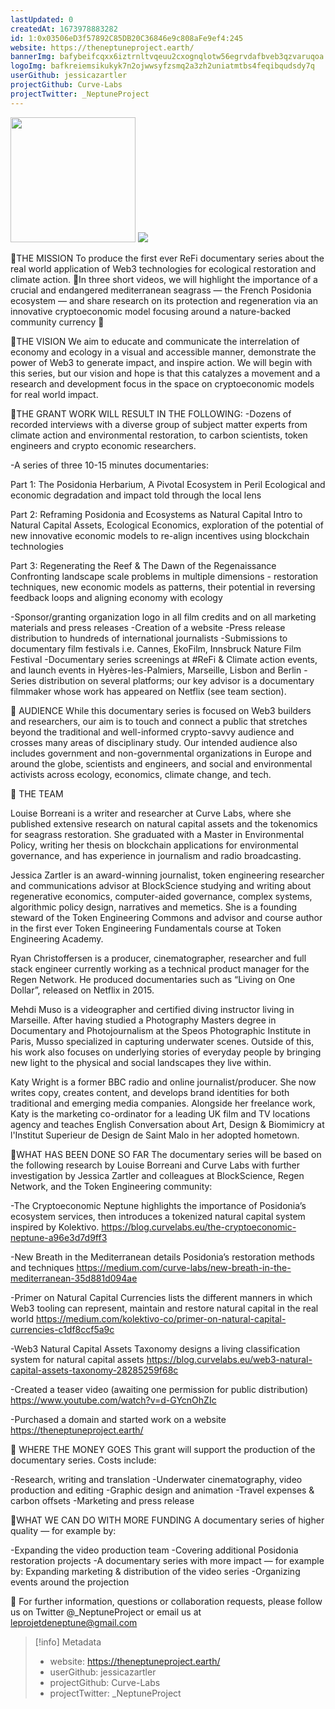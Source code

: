 ```yaml
---
lastUpdated: 0
createdAt: 1673978883282
id: 1:0x03506eD3f57892C85DB20C36846e9c808aFe9ef4:245
website: https://theneptuneproject.earth/
bannerImg: bafybeifcqxx6iztrnltvqeuu2cxognqlotw56egrvdafbveb3qzvaruqoa
logoImg: bafkreiemsikukyk7n2ojwwsyfzsmq2a3zh2uniatmtbs4feqibqudsdy7q
userGithub: jessicazartler
projectGithub: Curve-Labs
projectTwitter: _NeptuneProject
---
```


<img style="width: 200px" src="https://ipfs-grants-stack.gitcoin.co/ipfs/bafkreiemsikukyk7n2ojwwsyfzsmq2a3zh2uniatmtbs4feqibqudsdy7q">

<img src="https://ipfs-grants-stack.gitcoin.co/ipfs/bafybeifcqxx6iztrnltvqeuu2cxognqlotw56egrvdafbveb3qzvaruqoa">

🔱THE MISSION
To produce the first ever ReFi documentary series about the real world application of Web3 technologies for ecological restoration and climate action. 
🌊In three short videos, we will highlight the importance of a crucial and endangered mediterranean seagrass — the French Posidonia ecosystem  — and share research on its protection and regeneration via an innovative cryptoeconomic model focusing around a nature-backed community currency 🚀

🌈THE VISION
We aim to educate and communicate the interrelation of economy and ecology in a visual and accessible manner, demonstrate the power of Web3 to generate impact, and inspire action. We will begin with this series, but our vision and hope is that this catalyzes a movement and a research and development focus in the space on cryptoeconomic models for real world impact.

🎥THE GRANT WORK WILL RESULT IN THE FOLLOWING:
-Dozens of recorded interviews with a diverse group of subject matter experts from climate action and environmental restoration, to carbon scientists, token engineers and crypto economic researchers.

-A series of three 10-15 minutes documentaries:

Part 1: The Posidonia Herbarium, A Pivotal Ecosystem in Peril 
Ecological and economic degradation and impact told through the local lens

Part 2: Reframing Posidonia and Ecosystems as Natural Capital
Intro to Natural Capital Assets, Ecological Economics, exploration of the potential of new innovative economic models to re-align incentives using blockchain technologies

Part 3: Regenerating the Reef & The Dawn of the Regenaissance
Confronting landscape scale problems in multiple dimensions - restoration techniques, new economic models as patterns, their potential in reversing feedback loops and aligning economy with ecology

-Sponsor/granting organization logo in all film credits and on all marketing materials and press releases
-Creation of a website
-Press release distribution to hundreds of international journalists
-Submissions to documentary film festivals i.e. Cannes, EkoFilm, Innsbruck Nature Film Festival 
-Documentary series screenings at #ReFi & Climate action events, and launch events in Hyères-les-Palmiers, Marseille, Lisbon and Berlin
-Series distribution on several platforms; our key advisor is a documentary filmmaker whose work has appeared on Netflix (see team section).

👥 AUDIENCE
While this documentary series is focused on Web3 builders and researchers, our aim is to touch and connect a public that stretches beyond the traditional and well-informed crypto-savvy audience and crosses many areas of disciplinary study. Our intended audience also includes government and non-governmental organizations in Europe and around the globe, scientists and engineers, and social and environmental activists across ecology, economics, climate change, and tech.


🤝​ THE TEAM

Louise Borreani is a writer and researcher at Curve Labs, where she published extensive research on natural capital assets and the tokenomics for seagrass restoration. She graduated with a Master in Environmental Policy, writing her thesis on blockchain applications for environmental governance, and has experience in journalism and radio broadcasting.

Jessica Zartler is an award-winning journalist, token engineering researcher and communications advisor at BlockScience studying and writing about regenerative economics, computer-aided governance, complex systems, algorithmic policy design, narratives and memetics. She is a founding steward of the Token Engineering Commons and advisor and course author in the first ever Token Engineering Fundamentals course at Token Engineering Academy. 

Ryan Christoffersen is a producer, cinematographer, researcher and full stack engineer  currently working as a technical product manager for the Regen Network. He produced documentaries such as “Living on One Dollar”, released on Netflix in 2015. 

Mehdi Muso is a videographer and certified diving instructor living in Marseille. After having studied a Photography Masters degree in Documentary and Photojournalism at the Speos Photographic Institute in Paris, Musso specialized in capturing underwater scenes. Outside of this, his work also focuses on underlying stories of everyday people by bringing new light to the physical and social landscapes they live within.

Katy Wright is a former BBC radio and online journalist/producer. She now writes copy, creates content, and develops brand identities for both traditional and emerging media companies. Alongside her freelance work, Katy is the marketing co-ordinator for a leading UK film and TV locations agency and teaches English Conversation about Art, Design & Biomimicry at l'Institut Superieur de Design de Saint Malo in her adopted hometown.

💪WHAT HAS BEEN DONE SO FAR
The documentary series will be based on the following research by Louise Borreani and Curve Labs with further investigation by Jessica Zartler and colleagues at BlockScience, Regen Network, and the Token Engineering community:

-The Cryptoeconomic Neptune highlights the importance of Posidonia’s ecosystem services, then introduces a tokenized natural capital system inspired by Kolektivo.
https://blog.curvelabs.eu/the-cryptoeconomic-neptune-a96e3d7d9ff3

-New Breath in the Mediterranean details Posidonia’s restoration methods and techniques https://medium.com/curve-labs/new-breath-in-the-mediterranean-35d881d094ae

-Primer on Natural Capital Currencies lists the different manners in which Web3 tooling can represent, maintain and restore natural capital in the real world https://medium.com/kolektivo-co/primer-on-natural-capital-currencies-c1df8ccf5a9c

-Web3 Natural Capital Assets Taxonomy designs a living classification system for natural capital assets https://blog.curvelabs.eu/web3-natural-capital-assets-taxonomy-28285259f68c

-Created a teaser video (awaiting one permission for public distribution) https://www.youtube.com/watch?v=d-GYcnOhZIc

-Purchased a domain and started work on a website https://theneptuneproject.earth/

💸 WHERE THE MONEY GOES
This grant will support the production of the documentary series. Costs include:

-Research, writing and translation
-Underwater cinematography, video production and editing
-Graphic design and animation
-Travel expenses & carbon offsets
-Marketing and press release 

💱WHAT WE CAN DO WITH MORE FUNDING
A documentary series of higher quality — for example by:

-Expanding the video production team
-Covering additional Posidonia restoration projects
-A documentary series with more impact — for example by: Expanding marketing & distribution of the video series 
-Organizing events around the projection

💙 For further information, questions or collaboration requests, please follow us on Twitter @_NeptuneProject or email us at leprojetdeneptune@gmail.com 

> [!info] Metadata
> * website: https://theneptuneproject.earth/
> * userGithub: jessicazartler
> * projectGithub: Curve-Labs
> * projectTwitter: _NeptuneProject